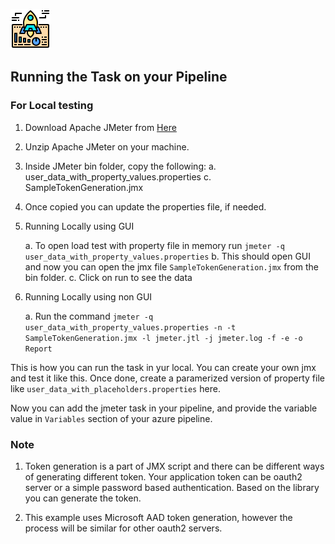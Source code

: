 ![Screenshot](../../screenshots/icon.png)

## Running the Task on your Pipeline

### For Local testing

1. Download Apache JMeter from [Here](https://dlcdn.apache.org//jmeter/binaries/apache-jmeter-5.5.tgz)

2. Unzip Apache JMeter on your machine.

3. Inside JMeter bin folder, copy the following:
    a. user_data_with_property_values.properties
    c. SampleTokenGeneration.jmx

4. Once copied you can update the properties file, if needed.

5. Running Locally using GUI

    a. To open load test with property file in memory run
        ```jmeter -q  user_data_with_property_values.properties```
    b. This should open GUI and now you can open the jmx file `SampleTokenGeneration.jmx` from the bin folder.
    c. Click on run to see the data

6. Running Locally using non GUI

    a. Run the command
        ```jmeter -q  user_data_with_property_values.properties -n -t  SampleTokenGeneration.jmx -l jmeter.jtl -j jmeter.log -f -e -o Report```


This is how you can run the task in yur local. You can create your own jmx and test it like this. Once done, create a paramerized version of property file like `user_data_with_placeholders.properties` here. 

Now you can add the jmeter task in your pipeline, and provide the variable value in `Variables` section of your azure pipeline.


### Note

1. Token generation is a part of JMX script and there can be different ways of generating different token. Your application token can be 
oauth2 server or a simple password based authentication. Based on the library you can generate the token.

2. This example uses Microsoft AAD token generation, however the process will be similar for other oauth2 servers.